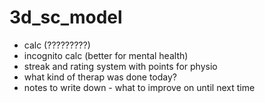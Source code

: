 # 3d_sc_model
+ calc (?????????)
+ incognito calc (better for mental health)
+ streak and rating system with points for physio
+ what kind of therap was done today?
+ notes to write down - what to improve on until next time
